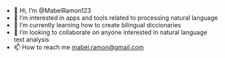 - 👋 Hi, I’m @MabelRamon123
- 👀 I’m interested in apps and tools related to processing natural language 
- 🌱 I’m currently learning how to create bilingual diccionaries
- 💞️ I’m looking to collaborate on anyone interested in natural language text analysis 
- 📫 How to reach me mabel.ramon@gmail.com

<!---
MabelRamon123/MabelRamon123 is a ✨ special ✨ repository because its `README.md` (this file) appears on your GitHub profile.
You can click the Preview link to take a look at your changes.
--->
